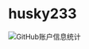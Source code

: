 # husky233
![GitHub账户信息统计](https://github-stats.husky25130.com/api?username=husky25130&show_icons=true)

